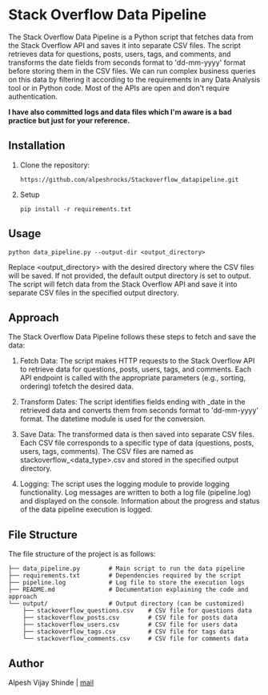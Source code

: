 # Stack Overflow Data Pipeline

The Stack Overflow Data Pipeline is a Python script that fetches data from the Stack Overflow API and saves it into separate CSV files. The script retrieves data for questions, posts, users, tags, and comments, and transforms the date fields from seconds format to 'dd-mm-yyyy' format before storing them in the CSV files.
We can run complex business queries on this data by filtering it according to the requirements in any Data Analysis tool or in Python code.
Most of the APIs are open and don't require authentication.

**I have also committed logs and data files which I'm aware is a bad practice but just for your reference.**
## Installation

1. Clone the repository:

   ```shell
   https://github.com/alpeshrocks/Stackoverflow_datapipeline.git
   ```
2. Setup
    ```shell
    pip install -r requirements.txt
   ```
## Usage

    python data_pipeline.py --output-dir <output_directory>

 Replace <output_directory> with the desired directory where the CSV files will be saved.
 If not provided, the default output directory is set to output.
 The script will fetch data from the Stack Overflow API and save it into separate CSV files in the specified output directory.

## Approach
The Stack Overflow Data Pipeline follows these steps to fetch and save the data:

1. Fetch Data: The script makes HTTP requests to the Stack Overflow API to retrieve data for questions, posts, users, tags, and comments. Each API endpoint is called with the appropriate parameters (e.g., sorting, ordering) tofetch the desired data.

2. Transform Dates: The script identifies fields ending with _date in the retrieved data and converts them from seconds format to 'dd-mm-yyyy' format. The datetime module is used for the conversion.

3. Save Data: The transformed data is then saved into separate CSV files. Each CSV file corresponds to a specific type of data (questions, posts, users, tags, comments). The CSV files are named as stackoverflow_<data_type>.csv and stored in the specified output directory.

4. Logging: The script uses the logging module to provide logging functionality. Log messages are written to both a log file (pipeline.log) and displayed on the console. Information about the progress and status of the data pipeline execution is logged.

## File Structure
The file structure of the project is as follows:
```
├── data_pipeline.py        # Main script to run the data pipeline
├── requirements.txt        # Dependencies required by the script
├── pipeline.log            # Log file to store the execution logs
├── README.md               # Documentation explaining the code and approach
└── output/                 # Output directory (can be customized)
    ├── stackoverflow_questions.csv    # CSV file for questions data
    ├── stackoverflow_posts.csv        # CSV file for posts data
    ├── stackoverflow_users.csv        # CSV file for users data
    ├── stackoverflow_tags.csv         # CSV file for tags data
    └── stackoverflow_comments.csv     # CSV file for comments data
```
## Author
Alpesh Vijay Shinde | [mail](alpeshshinde29@gmail.com)
